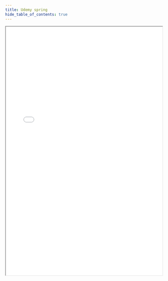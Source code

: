 ```yaml
---
title: Udemy spring 
hide_table_of_contents: true
---
```


<iframe src="/Microservices-V2-presentation.pdf" width="100%" height="800px"></iframe>
